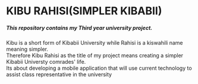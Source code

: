 # KIBU RAHISI(SIMPLER KIBABII)
##### This repository contains my Third year university project.<br> 
Kibu is a short form of Kibabii University while Rahisi is a kiswahili name meaning simpler. <br>
Therefore Kibu Rahisi as the title of my project means creating a simpler Kibabii Universty comrades' life.<br>
Its about developing a mobile application that will use current technology to assist class representative in the university <br>

